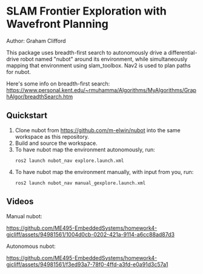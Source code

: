 # SLAM Frontier Exploration with Wavefront Planning
Author: Graham Clifford

This package uses breadth-first search to autonomously drive a differential-drive robot named "nubot"
around its environment, while simultaneously mapping that environment using slam_toolbox. Nav2 is used
to plan paths for nubot.

Here's some info on breadth-first search: https://www.personal.kent.edu/~rmuhamma/Algorithms/MyAlgorithms/GraphAlgor/breadthSearch.htm

## Quickstart
1. Clone nubot from https://github.com/m-elwin/nubot into the same workspace as this repository.
2. Build and source the workspace.
3. To have nubot map the environment autonomously, run:
    ```
    ros2 launch nubot_nav explore.launch.xml
    ```
4. To have nubot map the environment manually, with input from you, run:
    ```
    ros2 launch nubot_nav manual_gexplore.launch.xml
    ```

## Videos

Manual nubot:

https://github.com/ME495-EmbeddedSystems/homework4-gjcliff/assets/94981561/1004d0cb-0202-421a-9114-a6cc88ad87d3

Autonomous nubot:

https://github.com/ME495-EmbeddedSystems/homework4-gjcliff/assets/94981561/f3ed93a7-78f0-4ffd-a3fd-e0a91d3c57a1
